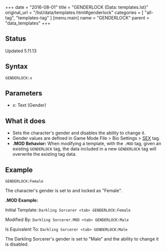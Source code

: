 +++
date = "2016-08-01"
title = "GENDERLOCK (Data: templates.lst)"
original_url = "/list/data/templates.html#genderlock"
categories = [ "all-tag", "templates-tag" ]
[menu.main]
    name = "GENDERLOCK"
    parent = "data_templates"
+++

## Status

Updated 5.11.13

## Syntax

`GENDERLOCK:x`

## Parameters

-   x: Text (Gender)



What it does
------------

-   Sets the character's gender and disables the ability to change it.
-   Gender values are defined in Game Mode File &gt; Bio Settings &gt;
    [SEX](/list/system/biosettings/sex.html) tag.
-   **.MOD Behavior:** When modifying a template, with the `.MOD` tag,
    given an existing `GENDERLOCK` tag, the data included in a new
    `GENDERLOCK` tag will overwrite the existing tag data.

Example
-------

`GENDERLOCK:Female`

The character's gender is set to and locked as "Female".

**.MOD Example:**

Initial Template: `Darkling Sorcerer <tab> GENDERLOCK:Female`

Modified By: `Darkling Sorcerer.MOD <tab> GENDERLOCK:Male`

Is Equivalent To: `Darkling Sorcerer <tab> GENDERLOCK:Male`

The Darkling Sorcerer's gender is set to "Male" and the ability to
change it is disabled.


